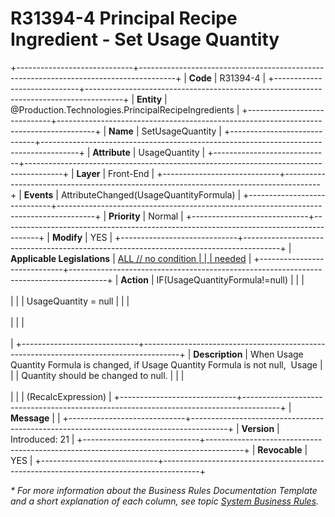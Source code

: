 ﻿---
erp.type: front-end-business-rule
erp.entity: Production.Technologies.PrincipalRecipeIngredients
---

# R31394-4 Principal Recipe Ingredient - Set Usage Quantity
+-----------------------------+---------------------------------------------------------------------------------------+
| **Code**                    | R31394-4                                                                              |
+-----------------------------+---------------------------------------------------------------------------------------+
| **Entity**                  | @Production.Technologies.PrincipalRecipeIngredients                                   |
+-----------------------------+---------------------------------------------------------------------------------------+
| **Name**                    | SetUsageQuantity                                                                      |
+-----------------------------+---------------------------------------------------------------------------------------+
| **Attribute**               | UsageQuantity                                                                         |
+-----------------------------+---------------------------------------------------------------------------------------+
| **Layer**                   | Front-End                                                                             |
+-----------------------------+---------------------------------------------------------------------------------------+
| **Events**                  | AttributeChanged(UsageQuantityFormula)                                                |
+-----------------------------+---------------------------------------------------------------------------------------+
| **Priority**                | Normal                                                                                |
+-----------------------------+---------------------------------------------------------------------------------------+
| **Modify**                  | YES                                                                                   |
+-----------------------------+---------------------------------------------------------------------------------------+
| **Applicable Legislations** | [ALL // no condition                                                                  |
|                             | needed](xref:applicable-legislations)                                                 |
+-----------------------------+---------------------------------------------------------------------------------------+
| **Action**                  | IF(UsageQuantityFormula!=null)                                                        |
|                             | <br/><br/>                                                                            |
|                             | UsageQuantity = null                                                                  |
|                             | <br/><br/>                                                                            |
|                             | <br/><br/>                                                                            |
+-----------------------------+---------------------------------------------------------------------------------------+
| **Description**             | When Usage Quantity Formula is changed, if Usage Quantity Formula is not null,  Usage |
|                             | Quantity should be changed to null.                                                   |
|                             | <br/><br/>                                                                            |
|                             | (RecalcExpression)                                                                    |
+-----------------------------+---------------------------------------------------------------------------------------+
| **Message**                 |                                                                                       |
+-----------------------------+---------------------------------------------------------------------------------------+
| **Version**                 | Introduced: 21                                                                        |
+-----------------------------+---------------------------------------------------------------------------------------+
| **Revocable**               | YES                                                                                   |
+-----------------------------+---------------------------------------------------------------------------------------+

*\* For more information about the Business Rules Documentation Template and a short explanation of each column, see
topic [System Business Rules](../templates/template-description-system-business-rules.md).*
